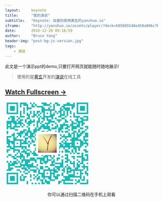```yaml
---
layout:     keynote
title:      "我的演说"
subtitle:   "Keynote: 自豪的使用黄玄的yanshuo.io"
iframe:     "http://yanshuo.io/assets/player/?deck=585885548e450a006c7bf269"
date:       2016-12-20 09:16:59
author:     "Bruce Yang"
header-img: "post-bg-js-version.jpg"
tags:
    - 演说
---
```

此文是一个演示ppt的demo,只要打开网页就能随时随地展示!

> 使用的是[黄玄](https://huangxuan.me/about/)开发的[演说](yanshuo.io)在线工具

## [Watch Fullscreen →](https://yanshuo.io/assets/player/?deck=585885548e450a006c7bf269#/)
![你可以通过扫描二维码在手机上观看](/img/演说Test.png)
<p style="text-align:center;">
   你可以通过扫描二维码在手机上观看
</p>
